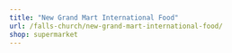 ```yaml
---
title: "New Grand Mart International Food"
url: /falls-church/new-grand-mart-international-food/
shop: supermarket
---
```

